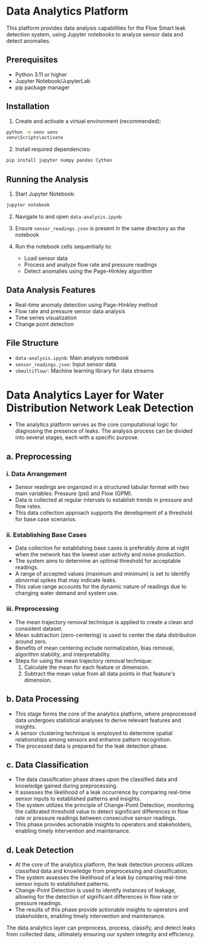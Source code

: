 # Data Analytics Platform

This platform provides data analysis capabilities for the Flow Smart leak detection system, using Jupyter notebooks to analyze sensor data and detect anomalies.

## Prerequisites

- Python 3.11 or higher
- Jupyter Notebook/JupyterLab
- pip package manager

## Installation

1. Create and activate a virtual environment (recommended):

```sh
python -m venv venv
venv\Scripts\activate
```

2. Install required dependencies:

```sh
pip install jupyter numpy pandas Cython

```

## Running the Analysis

1. Start Jupyter Notebook:

```sh
jupyter notebook
```

2. Navigate to and open `data-analysis.ipynb`

3. Ensure `sensor_readings.json` is present in the same directory as the notebook

4. Run the notebook cells sequentially to:
   - Load sensor data
   - Process and analyze flow rate and pressure readings
   - Detect anomalies using the Page-Hinkley algorithm

## Data Analysis Features

- Real-time anomaly detection using Page-Hinkley method
- Flow rate and pressure sensor data analysis
- Time series visualization
- Change point detection

## File Structure

- `data-analysis.ipynb`: Main analysis notebook
- `sensor_readings.json`: Input sensor data
- `skmultiflow/`: Machine learning library for data streams

# Data Analytics Layer for Water Distribution Network Leak Detection

- The analytics platform serves as the core computational logic for diagnosing the presence of leaks. The analysis process can be divided into several stages, each with a specific purpose.

## a. Preprocessing

### i. Data Arrangement

- Sensor readings are organized in a structured tabular format with two main variables: Pressure (psi) and Flow (GPM).
- Data is collected at regular intervals to establish trends in pressure and flow rates.
- This data collection approach supports the development of a threshold for base case scenarios.

### ii. Establishing Base Cases

- Data collection for establishing base cases is preferably done at night when the network has the lowest user activity and noise production.
- The system aims to determine an optimal threshold for acceptable readings.
- A range of accepted values (maximum and minimum) is set to identify abnormal spikes that may indicate leaks.
- This value range accounts for the dynamic nature of readings due to changing water demand and system use.

### iii. Preprocessing

- The mean trajectory removal technique is applied to create a clean and consistent dataset.
- Mean subtraction (zero-centering) is used to center the data distribution around zero.
- Benefits of mean centering include normalization, bias removal, algorithm stability, and interpretability.
- Steps for using the mean trajectory removal technique:
  1. Calculate the mean for each feature or dimension.
  2. Subtract the mean value from all data points in that feature's dimension.

## b. Data Processing

- This stage forms the core of the analytics platform, where preprocessed data undergoes statistical analyses to derive relevant features and insights.
- A sensor clustering technique is employed to determine spatial relationships among sensors and enhance pattern recognition.
- The processed data is prepared for the leak detection phase.

## c. Data Classification

- The data classification phase draws upon the classified data and knowledge gained during preprocessing.
- It assesses the likelihood of a leak occurrence by comparing real-time sensor inputs to established patterns and insights.
- The system utilizes the principle of Change-Point Detection, monitoring the calibrated threshold value to detect significant differences in flow rate or pressure readings between consecutive sensor readings.
- This phase provides actionable insights to operators and stakeholders, enabling timely intervention and maintenance.

## d. Leak Detection

- At the core of the analytics platform, the leak detection process utilizes classified data and knowledge from preprocessing and classification.
- The system assesses the likelihood of a leak by comparing real-time sensor inputs to established patterns.
- Change-Point Detection is used to identify instances of leakage, allowing for the detection of significant differences in flow rate or pressure readings.
- The results of this phase provide actionable insights to operators and stakeholders, enabling timely intervention and maintenance.

The data analytics layer can preprocess, process, classify, and detect leaks from collected data, ultimately ensuring our system integrity and efficiency.
